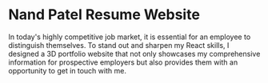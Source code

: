 # Nand Patel Resume Website

In today's highly competitive job market, it is essential for an employee to distinguish themselves. To stand out and sharpen my React skills, I designed a 3D portfolio website that not only showcases my comprehensive information for prospective employers but also provides them with an opportunity to get in touch with me.
